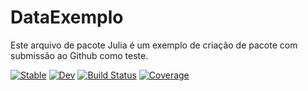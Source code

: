 # DataExemplo

Este arquivo de pacote Julia é um exemplo de criação de pacote com submissão ao Github como teste.

[![Stable](https://img.shields.io/badge/docs-stable-blue.svg)](https://J-AugustoManzano.github.io/DataExemplo.jl/stable/)
[![Dev](https://img.shields.io/badge/docs-dev-blue.svg)](https://J-AugustoManzano.github.io/DataExemplo.jl/dev/)
[![Build Status](https://github.com/J-AugustoManzano/DataExemplo.jl/actions/workflows/CI.yml/badge.svg?branch=master)](https://github.com/J-AugustoManzano/DataExemplo.jl/actions/workflows/CI.yml?query=branch%3Amaster)
[![Coverage](https://codecov.io/gh/J-AugustoManzano/DataExemplo.jl/branch/master/graph/badge.svg)](https://codecov.io/gh/J-AugustoManzano/DataExemplo.jl)
